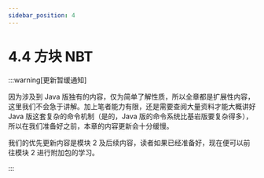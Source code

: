 ```yaml
---
sidebar_position: 4
---
```


# 4.4 方块 NBT

:::warning[更新暂缓通知]

因为涉及到 Java 版独有的内容，仅为简单了解性质，所以全章都是扩展性内容，这里我们不会急于讲解。加上笔者能力有限，还是需要查阅大量资料才能大概讲好 Java 版这套复杂的命令机制（是的，Java 版的命令系统比基岩版要复杂得多），所以在我们准备好之前，本章的内容更新会十分缓慢。

我们的优先更新内容是模块 2 及后续内容，读者如果已经准备好，现在便可以前往模块 2 进行附加包的学习。

:::
